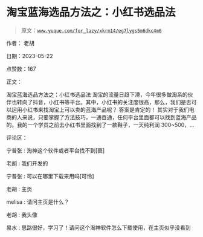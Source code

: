 # 淘宝蓝海选品方法之：小红书选品法

> 原文：[`www.yuque.com/for_lazy/xkrm14/eg7lygs5m6dkc4m6`](https://www.yuque.com/for_lazy/xkrm14/eg7lygs5m6dkc4m6)

作者： 老胡

日期：2023-05-22

点赞数：167

正文：

淘宝蓝海选品方法之：小红书选品法 淘宝的流量日趋下滑，今年很多做淘系的伙伴也转向了抖音，小红书等平台。其中，小红书的关注度很高，那么，我们是否可以运用小红书来找淘宝上可以卖的蓝海产品呢？ 答案是肯定的！ 其实对于我们电商的人来说，只要掌握了方法技巧，一通百通，任何平台里面都可以找到蓝海产品的。我的一个学员之前去小红书里面找到了一款鞋子，一天纯利润 300~500，...

评论区：

宁普张 : 淘神这个软件或者平台找不到[衰]

老胡 : 我们开发的

宁普张 : 可以在哪里下载来用吗[可怜]

老胡 : 主页

melisa : 请问主页是什么？

老胡 : 我头像

易水 : 思路很好，学习了！请问这个淘神软件怎么下载使用，在主页似乎没看到

